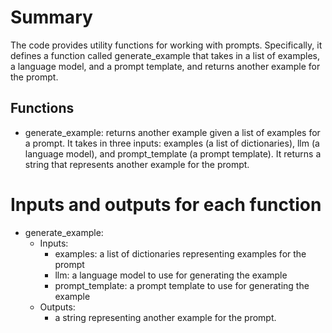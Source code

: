# Summary
The code provides utility functions for working with prompts. Specifically, it defines a function called generate_example that takes in a list of examples, a language model, and a prompt template, and returns another example for the prompt.

## Functions
- generate_example: returns another example given a list of examples for a prompt. It takes in three inputs: examples (a list of dictionaries), llm (a language model), and prompt_template (a prompt template). It returns a string that represents another example for the prompt.

# Inputs and outputs for each function
- generate_example:
  - Inputs:
    - examples: a list of dictionaries representing examples for the prompt
    - llm: a language model to use for generating the example
    - prompt_template: a prompt template to use for generating the example
  - Outputs:
    - a string representing another example for the prompt.

